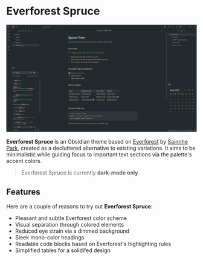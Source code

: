 # Everforest Spruce

![Everforest Spruce](docs/images/screenshot.png)

**Everforest Spruce** is an Obsidian theme based on [Everforest](https://github.com/sainnhe/everforest) by [Sainnhe Park](https://github.com/sainnhe), created as a decluttered alternative to existing variations. It aims to be minimalistic while guiding focus to important text sections via the palette's accent colors.

> Everforest Spruce is currently **dark-mode only**.

## Features

Here are a couple of reasons to try out **Everforest Spruce**:

- Pleasant and subtle Everforest color scheme
- Visual separation through colored elements
- Reduced eye strain via a dimmed background
- Sleek mono-color headings
- Readable code blocks based on Everforest's highlighting rules
- Simplified tables for a solidifed design
